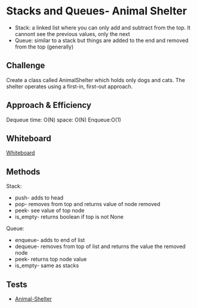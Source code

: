 # Stacks and Queues- Animal Shelter
- Stack: a linked list where you can only add and subtract from the top. It cannont see the previous values, only the next
- Queue: similar to a stack but things are added to the end and removed from the top (generally)
## Challenge
Create a class called AnimalShelter which holds only dogs and cats.
The shelter operates using a first-in, first-out approach.

## Approach & Efficiency
Dequeue
    time: O(N)
    space: O(N)
Enqueue:O(1)

## Whiteboard
[Whiteboard](whiteboard_animal_shelter.png)
## Methods
Stack:
  - push- adds to head
  - pop- removes from top and returns value of node removed
  - peek- see value of top node
  - is_empty- returns boolean if top is not None

Queue:
  - enqueue- adds to end of list
  - dequeue- removes from top of list and returns the value the removed node
  - peek- returns top node value
  - is_empty- same as stacks


## Tests
- [Animal-Shelter](../tests/code_challenges/test_stack_queue_animal_shelter.py)
